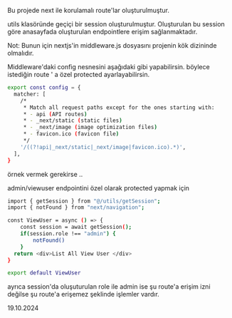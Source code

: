 Bu projede next ile korulamalı route'lar oluşturulmuştur.

utils klasöründe geçiçi bir session oluşturulmuştur.
Oluşturulan bu session göre anasayfada oluşturulan endpointlere erişim sağlanmaktadır.

Not: Bunun için nextjs'in middleware.js dosyasını projenin kök dizininde olmalıdır.


Middleware'daki config nesnesini aşağıdaki gibi yapabilirsin.
böylece istediğin route ' a özel protected ayarlayabilirsin.

```bash
export const config = {
  matcher: [
    /*
     * Match all request paths except for the ones starting with:
     * - api (API routes)
     * - _next/static (static files)
     * - _next/image (image optimization files)
     * - favicon.ico (favicon file)
     */
    '/((?!api|_next/static|_next/image|favicon.ico).*)',
  ],
}
```
örnek vermek gerekirse ..

admin/viewuser endpointini özel olarak protected yapmak için

```bash
import { getSession } from "@/utils/getSession";
import { notFound } from "next/navigation";

const ViewUser = async () => {
    const session = await getSession();
    if(session.role !== "admin") {
        notFound()
    }
  return <div>List All View User </div>
}

export default ViewUser

```

ayrıca session'da oluşuturulan role ile admin ise şu route'a erişim izni değilse şu route'a erişemez şeklinde işlemler vardır.

19.10.2024